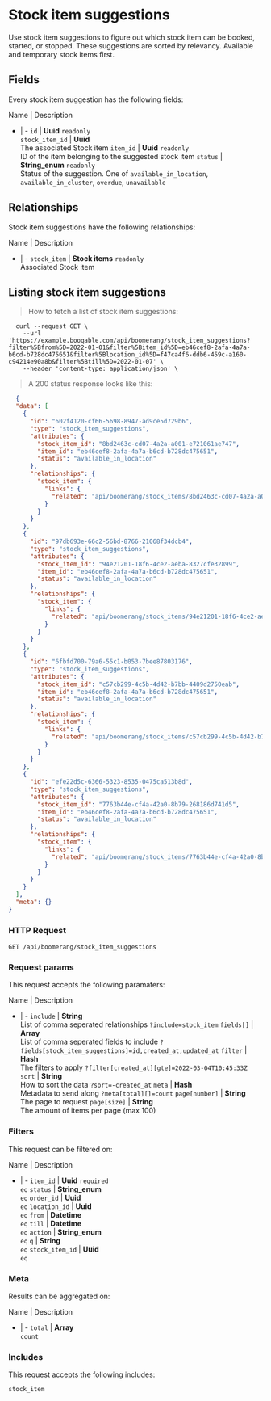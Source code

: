 # Stock item suggestions

Use stock item suggestions to figure out which stock item can be booked, started, or stopped. These suggestions are sorted by relevancy. Available and temporary stock items first.

## Fields
Every stock item suggestion has the following fields:

Name | Description
- | -
`id` | **Uuid** `readonly`<br>
`stock_item_id` | **Uuid**<br>The associated Stock item
`item_id` | **Uuid** `readonly`<br>ID of the item belonging to the suggested stock item
`status` | **String_enum** `readonly`<br>Status of the suggestion. One of `available_in_location`, `available_in_cluster`, `overdue`, `unavailable`


## Relationships
Stock item suggestions have the following relationships:

Name | Description
- | -
`stock_item` | **Stock items** `readonly`<br>Associated Stock item


## Listing stock item suggestions



> How to fetch a list of stock item suggestions:

```shell
  curl --request GET \
    --url 'https://example.booqable.com/api/boomerang/stock_item_suggestions?filter%5Bfrom%5D=2022-01-01&filter%5Bitem_id%5D=eb46cef8-2afa-4a7a-b6cd-b728dc475651&filter%5Blocation_id%5D=f47ca4f6-ddb6-459c-a160-c94214e90a8b&filter%5Btill%5D=2022-01-07' \
    --header 'content-type: application/json' \
```

> A 200 status response looks like this:

```json
  {
  "data": [
    {
      "id": "602f4120-cf66-5698-8947-ad9ce5d729b6",
      "type": "stock_item_suggestions",
      "attributes": {
        "stock_item_id": "8bd2463c-cd07-4a2a-a001-e721061ae747",
        "item_id": "eb46cef8-2afa-4a7a-b6cd-b728dc475651",
        "status": "available_in_location"
      },
      "relationships": {
        "stock_item": {
          "links": {
            "related": "api/boomerang/stock_items/8bd2463c-cd07-4a2a-a001-e721061ae747"
          }
        }
      }
    },
    {
      "id": "97db693e-66c2-56bd-8766-21068f34dcb4",
      "type": "stock_item_suggestions",
      "attributes": {
        "stock_item_id": "94e21201-18f6-4ce2-aeba-8327cfe32899",
        "item_id": "eb46cef8-2afa-4a7a-b6cd-b728dc475651",
        "status": "available_in_location"
      },
      "relationships": {
        "stock_item": {
          "links": {
            "related": "api/boomerang/stock_items/94e21201-18f6-4ce2-aeba-8327cfe32899"
          }
        }
      }
    },
    {
      "id": "6fbfd700-79a6-55c1-b053-7bee87803176",
      "type": "stock_item_suggestions",
      "attributes": {
        "stock_item_id": "c57cb299-4c5b-4d42-b7bb-4409d2750eab",
        "item_id": "eb46cef8-2afa-4a7a-b6cd-b728dc475651",
        "status": "available_in_location"
      },
      "relationships": {
        "stock_item": {
          "links": {
            "related": "api/boomerang/stock_items/c57cb299-4c5b-4d42-b7bb-4409d2750eab"
          }
        }
      }
    },
    {
      "id": "efe22d5c-6366-5323-8535-0475ca513b8d",
      "type": "stock_item_suggestions",
      "attributes": {
        "stock_item_id": "7763b44e-cf4a-42a0-8b79-268186d741d5",
        "item_id": "eb46cef8-2afa-4a7a-b6cd-b728dc475651",
        "status": "available_in_location"
      },
      "relationships": {
        "stock_item": {
          "links": {
            "related": "api/boomerang/stock_items/7763b44e-cf4a-42a0-8b79-268186d741d5"
          }
        }
      }
    }
  ],
  "meta": {}
}
```

### HTTP Request

`GET /api/boomerang/stock_item_suggestions`

### Request params

This request accepts the following paramaters:

Name | Description
- | -
`include` | **String**<br>List of comma seperated relationships `?include=stock_item`
`fields[]` | **Array**<br>List of comma seperated fields to include `?fields[stock_item_suggestions]=id,created_at,updated_at`
`filter` | **Hash**<br>The filters to apply `?filter[created_at][gte]=2022-03-04T10:45:33Z`
`sort` | **String**<br>How to sort the data `?sort=-created_at`
`meta` | **Hash**<br>Metadata to send along `?meta[total][]=count`
`page[number]` | **String**<br>The page to request
`page[size]` | **String**<br>The amount of items per page (max 100)


### Filters

This request can be filtered on:

Name | Description
- | -
`item_id` | **Uuid** `required`<br>`eq`
`status` | **String_enum**<br>`eq`
`order_id` | **Uuid**<br>`eq`
`location_id` | **Uuid**<br>`eq`
`from` | **Datetime**<br>`eq`
`till` | **Datetime**<br>`eq`
`action` | **String_enum**<br>`eq`
`q` | **String**<br>`eq`
`stock_item_id` | **Uuid**<br>`eq`


### Meta

Results can be aggregated on:

Name | Description
- | -
`total` | **Array**<br>`count`


### Includes

This request accepts the following includes:

`stock_item`





